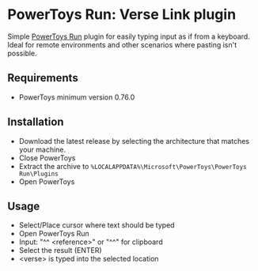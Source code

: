 # PowerToys Run: Verse Link plugin

Simple [PowerToys Run](https://learn.microsoft.com/windows/powertoys/run) plugin for easily typing input as if from a keyboard. Ideal for remote environments and other scenarios where pasting isn't possible.

## Requirements

- PowerToys minimum version 0.76.0

## Installation

- Download the latest release by selecting the architecture that matches your machine.
- Close PowerToys
- Extract the archive to `%LOCALAPPDATA%\Microsoft\PowerToys\PowerToys Run\Plugins`
- Open PowerToys

## Usage
- Select/Place cursor where text should be typed 
- Open PowerToys Run
- Input: "^^ \<reference\>" or "^^" for clipboard
- Select the result (ENTER)
- \<verse\> is typed into the selected location
